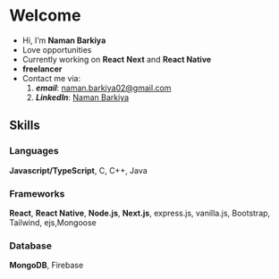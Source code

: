 # Welcome
- Hi, I’m **Naman Barkiya**
- Love opportunities  
- Currently working on **React** **Next** and **React Native**
- **freelancer**
- Contact me via:
  1. ***email***: naman.barkiya02@gmail.com
  2. ***LinkedIn***: [Naman Barkiya](https://www.linkedin.com/in/naman-barkiya-015323200/)
  
## Skills

### Languages
**Javascript/TypeScript**, C, C++, Java

### Frameworks
**React**, **React Native**, **Node.js**, **Next.js**, express.js, vanilla.js, Bootstrap, Tailwind, ejs,Mongoose 

### Database
**MongoDB**, Firebase

<!---
naman9199/naman9199 is a ✨ special ✨ repository because its `README.md` (this file) appears on your GitHub profile.
You can click the Preview link to take a look at your changes.
--->
